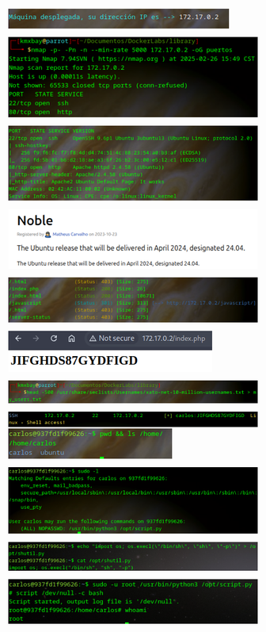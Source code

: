 ![](images/images-library/Pasted%20image%2020250226154802.png)

![](images/images-library/Pasted%20image%2020250226154926.png)

![](images/images-library/Pasted%20image%2020250226155108.png)

![](images/images-library/Pasted%20image%2020250226155318.png)

![](images/images-library/Pasted%20image%2020250226155408.png)

![](images/images-library/Pasted%20image%2020250226155445.png)

![](images/images-library/Pasted%20image%2020250226160226.png)

![](images/images-library/Pasted%20image%2020250226160619.png)
![](images/images-library/Pasted%20image%2020250226160758.png)

![](images/images-library/Pasted%20image%2020250226161028.png)

![](images/images-library/Pasted%20image%2020250226162841.png)

![](images/images-library/Pasted%20image%2020250226162908.png)





